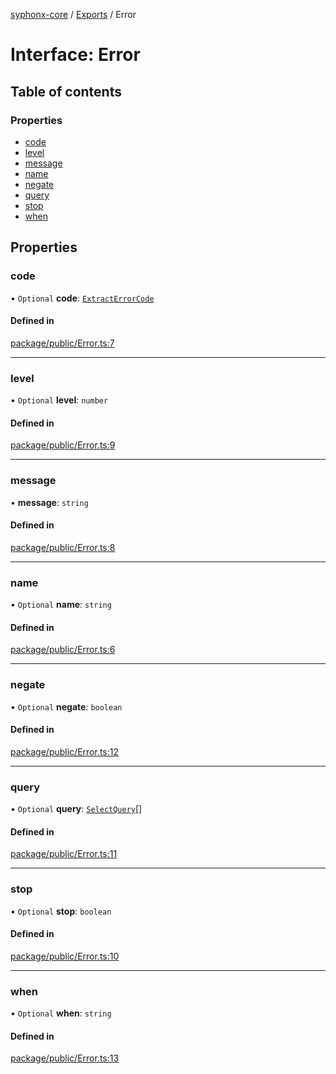 [syphonx-core](../README.md) / [Exports](../modules.md) / Error

# Interface: Error

## Table of contents

### Properties

- [code](Error.md#code)
- [level](Error.md#level)
- [message](Error.md#message)
- [name](Error.md#name)
- [negate](Error.md#negate)
- [query](Error.md#query)
- [stop](Error.md#stop)
- [when](Error.md#when)

## Properties

### code

• `Optional` **code**: [`ExtractErrorCode`](../modules.md#extracterrorcode)

#### Defined in

[package/public/Error.ts:7](https://github.com/dtempx/syphonx-core/blob/1f6e1bf/package/public/Error.ts#L7)

___

### level

• `Optional` **level**: `number`

#### Defined in

[package/public/Error.ts:9](https://github.com/dtempx/syphonx-core/blob/1f6e1bf/package/public/Error.ts#L9)

___

### message

• **message**: `string`

#### Defined in

[package/public/Error.ts:8](https://github.com/dtempx/syphonx-core/blob/1f6e1bf/package/public/Error.ts#L8)

___

### name

• `Optional` **name**: `string`

#### Defined in

[package/public/Error.ts:6](https://github.com/dtempx/syphonx-core/blob/1f6e1bf/package/public/Error.ts#L6)

___

### negate

• `Optional` **negate**: `boolean`

#### Defined in

[package/public/Error.ts:12](https://github.com/dtempx/syphonx-core/blob/1f6e1bf/package/public/Error.ts#L12)

___

### query

• `Optional` **query**: [`SelectQuery`](../modules.md#selectquery)[]

#### Defined in

[package/public/Error.ts:11](https://github.com/dtempx/syphonx-core/blob/1f6e1bf/package/public/Error.ts#L11)

___

### stop

• `Optional` **stop**: `boolean`

#### Defined in

[package/public/Error.ts:10](https://github.com/dtempx/syphonx-core/blob/1f6e1bf/package/public/Error.ts#L10)

___

### when

• `Optional` **when**: `string`

#### Defined in

[package/public/Error.ts:13](https://github.com/dtempx/syphonx-core/blob/1f6e1bf/package/public/Error.ts#L13)
